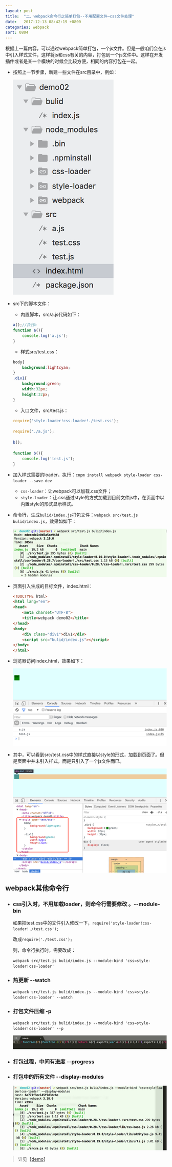 ```yaml
---
layout: post
title:  "二、webpack命令行之简单打包--不用配置文件—css文件处理"
date:   2017-12-13 08:42:19 +0800
categories: webpack
sort: 0804
---
```


根据上一篇内容，可以通过webpack简单打包，一个js文件。但是一般咱们会在js中引入样式文件，这样将js和css有关的内容，打包到一个js文件中。这样在开发插件或者是某一个模块的时候会比较方便，相同的内容打包在一起。

- 按照上一节步骤，新建一些文件在src目录中，例如：

  ![效果图](/assets/webpack/0401.png)

- src下的脚本文件：

  - 内置脚本，src/a.js代码如下：

  ```js
  a();//执行a
  function a(){
      console.log('a.js');
  }
  ```

  - 样式src/test.css：

  ```css
  body{
      background:lightcyan;
  }
  .div1{
      background:green;
      width:32px;
      height:32px;
  }
  ```

  - 入口文件，src/test.js：

  ```js
  require('style-loader!css-loader!./test.css');

  require('./a.js');

  b();

  function b(){
      console.log('test.js');
  }
  ```

- 加入样式需要的loader，执行：`cnpm install webpack style-loader css-loader --save-dev  `

  - `css-loader`：让webpack可以加载.css文件；
  - `style-loader`：让.css通过style的方式加载到目前文件js中，在页面中以内置style的形式显示样式。

- 命令行，生成`bulid/index.js`打包文件：`webpack src/test.js bulid/index.js`，效果如如下：

  ![效果图](/assets/webpack/0402.png)

- 页面引入生成的目标文件，index.html：

  ```html
  <!DOCTYPE html>
  <html lang="en">
  <head>
      <meta charset="UTF-8">
      <title>webpack demo02</title>
  </head>
  <body>
      <div class="div1">div1</div>
      <script src="bulid/index.js"></script>
  </body>
  </html>
  ```

- 浏览器访问index.html，效果如下：

  ![效果图](/assets/webpack/0403.png)

- 其中，可以看到src/test.css中的样式直接以style的形式，加载到页面了。但是页面中并未引入样式，而是只引入了一个js文件而已。

  ![效果图](/assets/webpack/0404.png)



## webpack其他命令行

- ### css引入时，不用加载loader，则命令行需要修改 。--module-bin

  如果把test.css中的文件引入修改一下，`require('style-loader!css-loader!./test.css');`

  改成`require('./test.css');`

  则，命令行执行时，需要改成：

  `webpack src/test.js bulid/index.js --module-bind 'css=style-loader!css-loader' `

- ### 热更新 --watch 

  `webpack src/test.js bulid/index.js --module-bind 'css=style-loader!css-loader' --watch` 

- ### 打包文件压缩 -p

  `webpack src/test.js bulid/index.js --module-bind 'css=style-loader!css-loader' --p` 

  ![效果图](/assets/webpack/0405.png)

- ### 打包过程，中间有进度 --progress

- ### 打包中的所有文件  --display-modules

  ![效果图](/assets/webpack/0406.png)




> 详见【[demo](/widget/webapck1214/demo02/index.html)】



